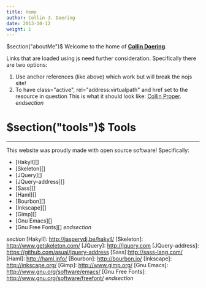 ```yaml
---
title: Home
author: Collin J. Doering
date: 2013-10-12
weight: 1
---
```


$section("aboutMe")$
Welcome to the home of [**Collin Doering**](/contact.html).

Links that are loaded using js need further consideration. Specifically there are two options:

1. Use anchor references (like above) which work but will break the nojs site!
2. To have class="active", rel="address:virtualpath" and href set to the resource in question
   This is what it should look like: <a class="internal" rel="address:/contact.html" href="pages/contact.html">Collin Proper</a>.
$endsection$

$section("tools")$
Tools
=====
-----
This website was proudly made with open source software! Specifically:

- [Hakyll][]
- [Skeleton][]
- [JQuery][]
- [JQuery-address][]
- [Sass][]
- [Haml][]
- [Bourbon][]
- [Inkscape][]
- [Gimp][]
- [Gnu Emacs][]
- [Gnu Free Fonts][]
$endsection$

$section$
[Hakyll]: http://jaspervdj.be/hakyll/
[Skeleton]: http://www.getskeleton.com/
[JQuery]: http://jquery.com
[JQuery-address]: https://github.com/asual/jquery-address
[Sass]:http://sass-lang.com/
[Haml]: http://haml.info/
[Bourbon]: http://bourbon.io/
[Inkscape]: http://inkscape.org/
[Gimp]: http://www.gimp.org/
[Gnu Emacs]: http://www.gnu.org/software/emacs/
[Gnu Free Fonts]: http://www.gnu.org/software/freefont/
$endsection$
